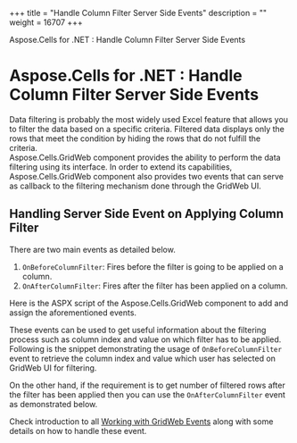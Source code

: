 +++
title = "Handle Column Filter Server Side Events" 
description = "" 
weight = 16707 
+++

Aspose.Cells for .NET : Handle Column Filter Server Side Events  

# Aspose.Cells for .NET : Handle Column Filter Server Side Events


Data filtering is probably the most widely used Excel feature that allows you to filter the data based on a specific criteria. Filtered data displays only the rows that meet the condition by hiding the rows that do not fulfill the criteria.  
Aspose.Cells.GridWeb component provides the ability to perform the data filtering using its interface. In order to extend its capabilities, Aspose.Cells.GridWeb component also provides two events that can serve as callback to the filtering mechanism done through the GridWeb UI.

## Handling Server Side Event on Applying Column Filter

There are two main events as detailed below.

1.  `OnBeforeColumnFilter`: Fires before the filter is going to be applied on a column.
2.  `OnAfterColumnFilter`: Fires after the filter has been applied on a column.

Here is the ASPX script of the Aspose.Cells.GridWeb component to add and assign the aforementioned events.

These events can be used to get useful information about the filtering process such as column index and value on which filter has to be applied. Following is the snippet demonstrating the usage of `OnBeforeColumnFilter` event to retrieve the column index and value which user has selected on GridWeb UI for filtering.

  
On the other hand, if the requirement is to get number of filtered rows after the filter has been applied then you can use the `OnAfterColumnFilter` event as demonstrated below.

Check introduction to all [Working with GridWeb Events](http://www.aspose.com/docs/display/cellsnet/Working+with+GridWeb+Events) along with some details on how to handle these event.

